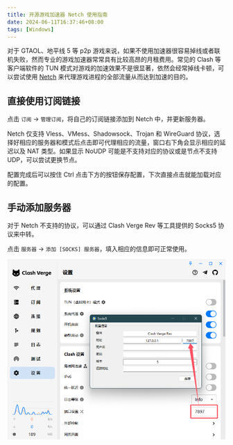 ```yaml
---
title: 开源游戏加速器 Netch 使用指南
date: 2024-06-11T16:37:46+08:00
tags: [Windows]
---
```


对于 GTAOL、地平线 5 等 p2p 游戏来说，如果不使用加速器很容易掉线或者联机失败，然而专业的游戏加速器常常具有比较高昂的月租费用。常见的 Clash 等客户端软件的 TUN 模式对游戏的加速效果不是很显著，依然会经常掉线卡顿，可以尝试使用 [Netch](https://github.com/netchx/netch) 来代理游戏进程的全部流量从而达到加速的目的。

## 直接使用订阅链接

点击 `订阅` → `管理订阅`，将自己的订阅链接添加到 Netch 中，并更新服务器。

Netch 仅支持 Vless、VMess、Shadowsock、Trojan 和 WireGuard 协议，选择好相应的服务器和模式后点击即可代理相应的流量，窗口右下角会显示相应的延迟以及 NAT 类型。如果显示 NoUDP 可能是不支持对应的协议或是节点不支持 UDP，可以尝试更换节点。

配置完成后可以按住 Ctrl 点击下方的按钮保存配置，下次直接点击就能加载对应的配置。

## 手动添加服务器

对于 Netch 不支持的协议，可以通过 Clash Verge Rev 等工具提供的 Socks5 协议来中转。

点击 `服务器` → `添加 [SOCKS] 服务器`，填入相应的信息即可正常使用。

![](images/image.jpg)
